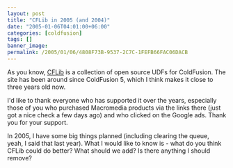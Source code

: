```yaml
---
layout: post
title: "CFLib in 2005 (and 2004)"
date: "2005-01-06T04:01:00+06:00"
categories: [coldfusion]
tags: []
banner_image: 
permalink: /2005/01/06/4808F73B-9537-2C7C-1FEFB66FAC06DACB
---
```


As you know, <a href="http://www.cflib.org">CFLib</a> is a collection of open source UDFs for ColdFusion. The site has been around since ColdFusion 5, which I think makes it close to three years old now.

I'd like to thank everyone who has supported it over the years, especially those of you who purchased Macromedia products via the links there (just got a nice check a few days ago) and who clicked on the Google ads. Thank you for your support.

In 2005, I have some big things planned (including clearing the queue, yeah, I said that last year). What I would like to know is - what do you think CFLib could do better? What should we add? Is there anything I should remove?